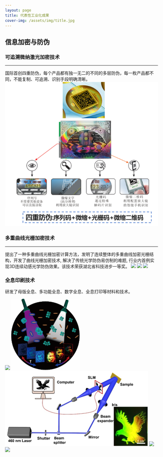 ```yaml
---
layout: page
title: 代表性工业化成果
cover-img: /assets/img/title.jpg
---
```

<!--
 * @Author: Conghao Wong
 * @Date: 2023-03-08 19:13:03
 * @LastEditors: Conghao Wong
 * @LastEditTime: 2023-03-12 11:40:19
 * @Description: file content
 * @Github: https://cocoon2wong.github.io
 * Copyright 2023 Conghao Wong, All Rights Reserved.
-->


## 信息加密与防伪

### 可追溯微纳激光加密技术
---

国际首创四重防伪，每个产品都有独一无二的不同的多层防伪，每一枚产品都不同，不能复制、可追溯、识别手段明确清晰。
<img src="/assets/img/industry/5-1.png">

### 多重曲线光栅加密技术
---

提出了一种多重曲线光栅加密计算方法，发明了连续整体的多重曲线加密光栅结构，开发了曲线光栅加密技术, 解决了传统光学防伪易仿制的难题, 行业内首例实现3D连续动感光学防伪效果。该技术荣获湖北省科技进步一等奖。
<img src="/assets/img/industry/5-2.png">
<img src="/assets/img/industry/5-3.png">
<img src="/assets/img/industry/5-4.png">



### 全息印刷技术

研发了母版全息、多功能全息、数字全息、全息打印等材料和技术。

<img src="/assets/img/industry/5-5.png">
<img src="/assets/img/industry/5-6.png">
<img src="/assets/img/industry/5-7.png">
<img src="/assets/img/industry/5-8.png">
<img src="/assets/img/industry/5-9.png">
